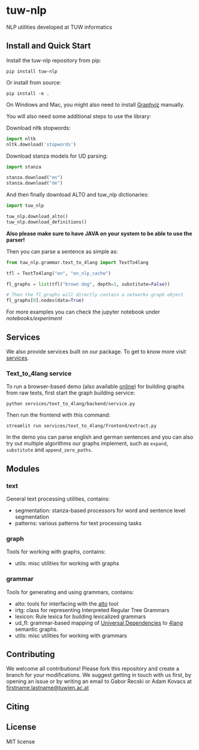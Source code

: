 # tuw-nlp

NLP utilities developed at TUW informatics

## Install and Quick Start
Install the tuw-nlp repository from pip:

```
pip install tuw-nlp
```

Or install from source:
```
pip install -e .
```

On Windows and Mac, you might also need to install [Graphviz](https://graphviz.org/download/) manually.

You will also need some additional steps to use the library:

Download nltk stopwords:

```python
import nltk
nltk.download('stopwords')
```

Download stanza models for UD parsing:

```python
import stanza

stanza.download("en")
stanza.download("de")
```

And then finally download ALTO and tuw_nlp dictionaries:
```python
import tuw_nlp

tuw_nlp.download_alto()
tuw_nlp.download_definitions()
```

__Also please make sure to have JAVA on your system to be able to use the parser!__

Then you can parse a sentence as simple as:

```python
from tuw_nlp.grammar.text_to_4lang import TextTo4lang

tfl = TextTo4lang("en", "en_nlp_cache")

fl_graphs = list(tfl("brown dog", depth=1, substitute=False))

# Then the fl_graphs will directly contain a networkx graph object
fl_graphs[0].nodes(data=True)

```
For more examples you can check the jupyter notebook under *notebooks/experiment*

## Services

We also provide services built on our package. To get to know more visit [services](services).

### Text_to_4lang service

To run a browser-based demo (also available [online](https://ir-group.ec.tuwien.ac.at/fourlang)) for building graphs from raw texts, first start the graph building service:

```
python services/text_to_4lang/backend/service.py
```

Then run the frontend with this command:

```
streamlit run services/text_to_4lang/frontend/extract.py
```

In the demo you can parse english and german sentences and you can also try out multiple algorithms our graphs implement, such as `expand`, `substitute` and `append_zero_paths`.

## Modules

### text 

General text processing utilities, contains:
- segmentation: stanza-based processors for word and sentence level segmentation
- patterns: various patterns for text processing tasks 

### graph
Tools for working with graphs, contains:
- utils: misc utilities for working with graphs

### grammar
Tools for generating and using grammars, contains:
- alto: tools for interfacing with the [alto](https://github.com/coli-saar/alto) tool
- irtg: class for representing Interpreted Regular Tree Grammars
- lexicon: Rule lexica for building lexicalized grammars
- ud_fl: grammar-based mapping of [Universal Dependencies](https://universaldependencies.org/) to [4lang]() semantic graphs.
- utils: misc utilities for working with grammars

## Contributing

We welcome all contributions! Please fork this repository and create a branch for your modifications. We suggest getting in touch with us first, by opening an issue or by writing an email to Gabor Recski or Adam Kovacs at firstname.lastname@tuwien.ac.at

## Citing

## License 

MIT license
